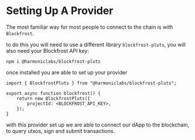 # Setting Up A Provider

The most familiar way for most people to connect to the chain is with `Blockfrost`.

to do this you will need to use a different library `blockfrost-pluts`, you will also need your Blockfrost API key:

```
npm i @harmoniclabs/blockfrost-pluts
```

once installed you are able to set up your provider

```
import { BlockfrostPluts } from "@harmoniclabs/blockfrost-pluts";

export async function blockfrost() {
    return new BlockfrostPluts({
        projectId: <BLOCKFROST_API_KEY>,
    });
}
```

with this provider set up we are able to connect our dApp to the blockchain, to query utxos, sign and submit transactions.

